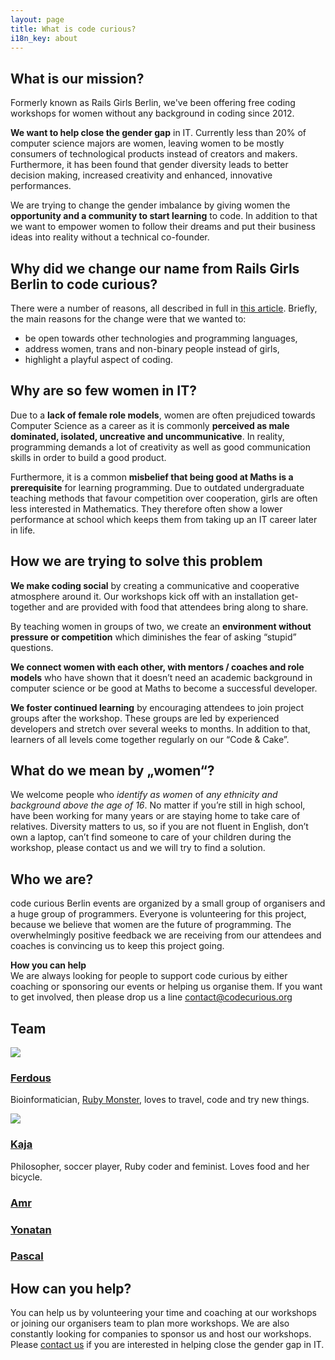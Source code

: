```yaml
---
layout: page
title: What is code curious?
i18n_key: about
---
```


## What is our mission?

Formerly known as Rails Girls Berlin, we've been offering free coding workshops for women without any background in coding since 2012.

**We want to help close the gender gap** in IT. Currently less than 20% of computer science majors are women, leaving women to be mostly consumers of technological products instead of creators and makers. Furthermore, it has been found that gender diversity leads to better decision making, increased creativity and enhanced, innovative performances.

We are trying to change the gender imbalance by giving women the **opportunity and a community to start learning** to code. In addition to that we want to empower women to follow their dreams and put their business ideas into reality without a technical co-founder.

## Why did we change our name from Rails Girls Berlin to code curious?

There were a number of reasons, all described in full in [this article](../_posts/2017-10-25-rails-girls-berlin-is-growing-up.md). Briefly, the main reasons for the change were that we wanted to:
- be open towards other technologies and programming languages,
- address women, trans and non-binary people instead of girls,
- highlight a playful aspect of coding.

## Why are so few women in IT?

Due to a **lack of female role models**, women are often prejudiced towards Computer Science as a career as it is commonly **perceived as male dominated, isolated, uncreative and uncommunicative**. In reality, programming demands a lot of creativity as well as good communication skills in order to build a good product.

Furthermore, it is a common **misbelief that being good at Maths is a prerequisite** for learning programming. Due to outdated undergraduate teaching methods that favour competition over cooperation, girls are often less interested in Mathematics. They therefore often show a lower performance at school which keeps them from taking up an IT career later in life.


## How we are trying to solve this problem

**We make coding social** by creating a communicative and cooperative atmosphere around it. Our workshops kick off with an installation get-together and are provided with food that attendees bring along to share.

By teaching women in groups of two, we create an **environment without pressure or competition** which diminishes the fear of asking “stupid” questions.

**We connect women with each other, with mentors / coaches and role models** who have shown that it doesn’t need an academic background in computer science or be good at Maths to become a successful developer.

**We foster continued learning** by encouraging attendees to join project groups after the workshop. These groups are led by experienced developers and stretch over several weeks to months. In addition to that, learners of all levels come together regularly on our “Code & Cake”.


## What do we mean by „women“?

We welcome people who *identify as women* of *any ethnicity and background above the age of 16*. No matter if you’re still in high school, have been working for many years or are staying home to take care of relatives. Diversity matters to us, so if you are not fluent in English, don’t own a laptop, can’t find someone to care of your children during the workshop, please contact us and we will try to find a solution.

## Who we are?

code curious Berlin events are organized by a small group of organisers and a huge group of programmers. Everyone is volunteering for this project, because we believe that women are the future of programming. The overwhelmingly positive feedback we are receiving from our attendees and coaches is convincing us to keep this project going.

**How you can help**  
We are always looking for people to support code curious by either coaching or sponsoring our events or helping us organise them. If you want to get involved, then please drop us a line [contact@codecurious.org](mailto:contact@codecurious.org)

## Team

[![](~/assets/images/ferdous.jpg)](https://twitter.com/ferbsx)
### [Ferdous](https://twitter.com/ferbsx)

Bioinformatician, [Ruby Monster](http://rubymonstas.org), loves to travel, code and try new things.  


[![](~/assets/images/kaja.jpg)](https://twitter.com/alizenero)
### [Kaja](https://twitter.com/alizenero)

Philosopher, soccer player, Ruby coder and feminist. Loves food and her bicycle.  

### [Amr](https://twitter.com/amrAbdelwahab)
### [Yonatan](https://twitter.com/shushugah)
### [Pascal](https://twitter.com/pascalwengerter)

## How can you help?
You can help us by volunteering your time and coaching at our workshops or joining our organisers team to plan more workshops. We are also constantly looking for companies to sponsor us and host our workshops. Please [contact us](mailto:contact@codecurious.org) if you are interested in helping close the gender gap in IT. 
